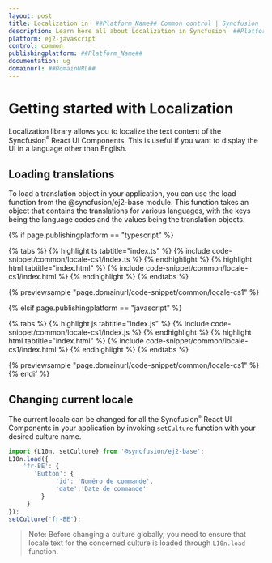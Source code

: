 ```yaml
---
layout: post
title: Localization in  ##Platform_Name## Common control | Syncfusion
description: Learn here all about Localization in Syncfusion  ##Platform_Name##  Common control of Syncfusion Essential JS 2 and more.
platform: ej2-javascript
control: common
publishingplatform: ##Platform_Name##
documentation: ug
domainurl: ##DomainURL##
---
```


# Getting started with Localization

Localization library allows you to localize the text content of the Syncfusion<sup style="font-size:70%">&reg;</sup> React UI Components. This is useful if you want to display the UI in a language other than English.

## Loading translations

To load a translation object in your application, you can use the load function from the @syncfusion/ej2-base module. This function takes an object that contains the translations for various languages, with the keys being the language codes and the values being the translation objects.

{% if page.publishingplatform == "typescript" %}

 {% tabs %}
{% highlight ts tabtitle="index.ts" %}
{% include code-snippet/common/locale-cs1/index.ts %}
{% endhighlight %}
{% highlight html tabtitle="index.html" %}
{% include code-snippet/common/locale-cs1/index.html %}
{% endhighlight %}
{% endtabs %}
        
{% previewsample "page.domainurl/code-snippet/common/locale-cs1" %}

{% elsif page.publishingplatform == "javascript" %}

{% tabs %}
{% highlight js tabtitle="index.js" %}
{% include code-snippet/common/locale-cs1/index.js %}
{% endhighlight %}
{% highlight html tabtitle="index.html" %}
{% include code-snippet/common/locale-cs1/index.html %}
{% endhighlight %}
{% endtabs %}

{% previewsample "page.domainurl/code-snippet/common/locale-cs1" %}
{% endif %}

## Changing current locale

The current locale can be changed for all the Syncfusion<sup style="font-size:70%">&reg;</sup> React UI Components in your application by invoking `setCulture` function with your desired culture name.

```ts
import {L10n, setCulture} from '@syncfusion/ej2-base';
L10n.load({
    'fr-BE': {
       'Button': {
             'id': 'Numéro de commande',
             'date':'Date de commande'
         }
     }
});
setCulture('fr-BE');
```

>Note: Before changing a culture globally, you need to ensure that locale text for the concerned culture is loaded through `L10n.load` function.
